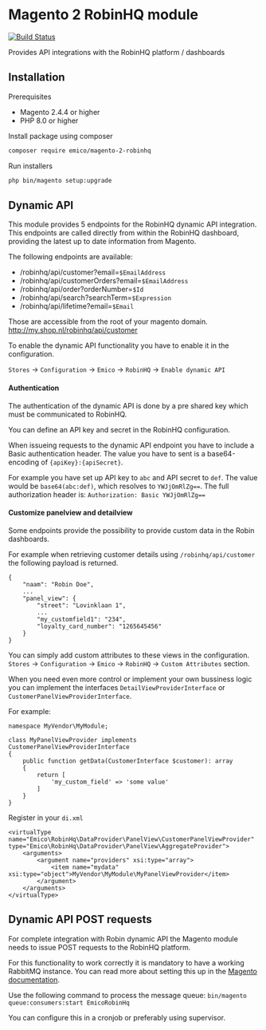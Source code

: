 # Magento 2 RobinHQ module

[![Build Status](https://travis-ci.com/EmicoEcommerce/Magento2RobinHq.svg?branch=master)](https://travis-ci.com/EmicoEcommerce/Magento2RobinHq)

Provides API integrations with the RobinHQ platform / dashboards

## Installation
Prerequisites
 - Magento 2.4.4 or higher
 - PHP 8.0 or higher

Install package using composer
```sh
composer require emico/magento-2-robinhq
```

Run installers
```sh
php bin/magento setup:upgrade
```

## Dynamic API

This module provides 5 endpoints for the RobinHQ dynamic API integration.
This endpoints are called directly from within the RobinHQ dashboard, providing the latest up to date information from Magento.

The following endpoints are available:
 - /robinhq/api/customer?email=`$EmailAddress`
 - /robinhq/api/customerOrders?email=`$EmailAddress`
 - /robinhq/api/order?orderNumber=`$Id`
 - /robinhq/api/search?searchTerm=`$Expression`
 - /robinhq/api/lifetime?email=`$Email`
   
Those are accessible from the root of your magento domain. http://my.shop.nl/robinhq/api/customer

To enable the dynamic API functionality you have to enable it in the configuration.

`Stores` -> `Configuration` -> `Emico` -> `RobinHQ` -> `Enable dynamic API`

#### Authentication

The authentication of the dynamic API is done by a pre shared key which must be communicated to RobinHQ.

You can define an API key and secret in the RobinHQ configuration.

When issueing requests to the dynamic API endpoint you have to include a Basic authentication header.
The value you have to sent is a base64-encoding of `{apiKey}:{apiSecret}`.

For example you have set up API key to `abc` and API secret to `def`.
The value would be `base64(abc:def)`, which resolves to `YWJjOmRlZg==`.
The full authorization header is:
`Authorization: Basic YWJjOmRlZg==`

#### Customize panelview and detailview

Some endpoints provide the possibility to provide custom data in the Robin dashboards.

For example when retrieving customer details using `/robinhq/api/customer` the following payload is returned.

```
{
    "naam": "Robin Doe",
    ...
    "panel_view": {
        "street": "Lovinklaan 1",
        ...
        "my_customfield1": "234",
        "loyalty_card_number": "1265645456"
    }
}
```

You can simply add custom attributes to these views in the configuration.
`Stores` -> `Configuration` -> `Emico` -> `RobinHQ` -> `Custom Attributes` section.

When you need even more control or implement your own bussiness logic you can implement the interfaces `DetailViewProviderInterface` or `CustomerPanelViewProviderInterface`.

For example:
```
namespace MyVendor\MyModule;

class MyPanelViewProvider implements CustomerPanelViewProviderInterface
{
    public function getData(CustomerInterface $customer): array
    {
        return [
            'my_custom_field' => 'some value'
        ]
    }
}
```

Register in your `di.xml`

```
<virtualType name="Emico\RobinHq\DataProvider\PanelView\CustomerPanelViewProvider" type="Emico\RobinHq\DataProvider\PanelView\AggregateProvider">
    <arguments>
        <argument name="providers" xsi:type="array">
            <item name="mydata" xsi:type="object">MyVendor\MyModule\MyPanelViewProvider</item>
        </argument>
    </arguments>
</virtualType>
```

## Dynamic API POST requests

For complete integration with Robin dynamic API the Magento module needs to issue POST requests to the RobinHQ platform.

For this functionality to work correctly it is mandatory to have a working RabbitMQ instance. You can read more about setting this up in the [Magento documentation](https://devdocs.magento.com/guides/v2.3/install-gde/prereq/install-rabbitmq.html).

Use the following command to process the message queue:
`bin/magento queue:consumers:start EmicoRobinHq`

You can configure this in a cronjob or preferably using supervisor.
